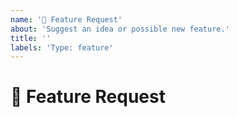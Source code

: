 ```yaml
---
name: '🚀 Feature Request'
about: 'Suggest an idea or possible new feature.'
title: ''
labels: 'Type: feature'
---
```


# 🚀 Feature Request

<!--
Please provide a clear and concise description of what you'd like to see. Things like...
1. what is the expected behavior?
2. your opinion on what the default(s) should be?
-->
